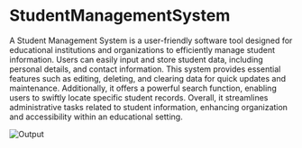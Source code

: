 # StudentManagementSystem
A Student Management System is a user-friendly software tool designed for educational institutions and organizations to efficiently manage student information. Users can easily input and store student data, including personal details, and contact information. This system provides essential features such as editing, deleting, and clearing data for quick updates and maintenance. Additionally, it offers a powerful search function, enabling users to swiftly locate specific student records. Overall, it streamlines administrative tasks related to student information, enhancing organization and accessibility within an educational setting.

![Output](https://github.com/dineshchandra2003/StudentManagementSystem/assets/99074013/0cadf22a-e634-4f00-8ca7-0321269acbf6)
